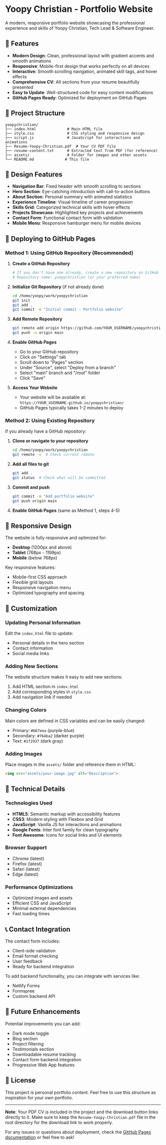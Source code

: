 # Yoopy Christian - Portfolio Website

A modern, responsive portfolio website showcasing the professional experience and skills of Yoopy Christian, Tech Lead & Software Engineer.

## 🚀 Features

- **Modern Design**: Clean, professional layout with gradient accents and smooth animations
- **Responsive**: Mobile-first design that works perfectly on all devices
- **Interactive**: Smooth scrolling navigation, animated skill tags, and hover effects
- **Comprehensive CV**: All sections from your resume beautifully presented
- **Easy to Update**: Well-structured code for easy content modifications
- **GitHub Pages Ready**: Optimized for deployment on GitHub Pages

## 📁 Project Structure

```
yoopychristian/
├── index.html              # Main HTML file
├── style.css               # CSS styling and responsive design
├── script.js               # JavaScript for interactions and animations
├── Resume-Yoopy-Christian.pdf  # Your CV PDF file
├── resume-content.txt      # Extracted text from PDF (for reference)
├── assets/                 # Folder for images and other assets
└── README.md              # This file
```

## 🎨 Design Features

- **Navigation Bar**: Fixed header with smooth scrolling to sections
- **Hero Section**: Eye-catching introduction with call-to-action buttons
- **About Section**: Personal summary with animated statistics
- **Experience Timeline**: Visual timeline of career progression
- **Skills Grid**: Categorized technical skills with hover effects
- **Projects Showcase**: Highlighted key projects and achievements
- **Contact Form**: Functional contact form with validation
- **Mobile Menu**: Responsive hamburger menu for mobile devices

## 🚀 Deploying to GitHub Pages

### Method 1: Using GitHub Repository (Recommended)

1. **Create a GitHub Repository**
   ```bash
   # If you don't have one already, create a new repository on GitHub
   # Repository name: yoopychristian (or your preferred name)
   ```

2. **Initialize Git Repository** (if not already done)
   ```bash
   cd /home/yoopy/work/yoopychristian
   git init
   git add .
   git commit -m "Initial commit - Portfolio website"
   ```

3. **Add Remote Repository**
   ```bash
   git remote add origin https://github.com/YOUR_USERNAME/yoopychristian.git
   git push -u origin main
   ```

4. **Enable GitHub Pages**
   - Go to your GitHub repository
   - Click on "Settings" tab
   - Scroll down to "Pages" section
   - Under "Source", select "Deploy from a branch"
   - Select "main" branch and "/root" folder
   - Click "Save"

5. **Access Your Website**
   - Your website will be available at: `https://YOUR_USERNAME.github.io/yoopychristian/`
   - GitHub Pages typically takes 1-2 minutes to deploy

### Method 2: Using Existing Repository

If you already have a GitHub repository:

1. **Clone or navigate to your repository**
   ```bash
   cd /home/yoopy/work/yoopychristian
   git remote -v  # Check current remote
   ```

2. **Add all files to git**
   ```bash
   git add .
   git status  # Check what will be committed
   ```

3. **Commit and push**
   ```bash
   git commit -m "Add portfolio website"
   git push origin main
   ```

4. **Enable GitHub Pages** (same as Method 1, steps 4-5)

## 📱 Responsive Design

The website is fully responsive and optimized for:
- **Desktop** (1200px and above)
- **Tablet** (768px - 1199px)
- **Mobile** (below 768px)

Key responsive features:
- Mobile-first CSS approach
- Flexible grid layouts
- Responsive navigation menu
- Optimized typography and spacing

## 🎯 Customization

### Updating Personal Information
Edit the `index.html` file to update:
- Personal details in the hero section
- Contact information
- Social media links

### Adding New Sections
The website structure makes it easy to add new sections:
1. Add HTML section in `index.html`
2. Add corresponding styles in `style.css`
3. Add navigation link if needed

### Changing Colors
Main colors are defined in CSS variables and can be easily changed:
- Primary: `#667eea` (purple-blue)
- Secondary: `#764ba2` (darker purple)
- Text: `#1f2937` (dark gray)

### Adding Images
Place images in the `assets/` folder and reference them in HTML:
```html
<img src="assets/your-image.jpg" alt="Description">
```

## 🔧 Technical Details

### Technologies Used
- **HTML5**: Semantic markup with accessibility features
- **CSS3**: Modern styling with Flexbox and Grid
- **JavaScript**: Vanilla JS for interactions and animations
- **Google Fonts**: Inter font family for clean typography
- **Font Awesome**: Icons for social links and UI elements

### Browser Support
- Chrome (latest)
- Firefox (latest)
- Safari (latest)
- Edge (latest)

### Performance Optimizations
- Optimized images and assets
- Efficient CSS and JavaScript
- Minimal external dependencies
- Fast loading times

## 📞 Contact Integration

The contact form includes:
- Client-side validation
- Email format checking
- User feedback
- Ready for backend integration

To add backend functionality, you can integrate with services like:
- Netlify Forms
- Formspree
- Custom backend API

## 🔄 Future Enhancements

Potential improvements you can add:
- Dark mode toggle
- Blog section
- Project filtering
- Testimonials section
- Downloadable resume tracking
- Contact form backend integration
- Progressive Web App features

## 📄 License

This project is personal portfolio content. Feel free to use this structure as inspiration for your own portfolio.

---

**Note**: Your PDF CV is included in the project and the download button links directly to it. Make sure to keep the `Resume-Yoopy-Christian.pdf` file in the root directory for the download link to work properly.

For any issues or questions about deployment, check the [GitHub Pages documentation](https://docs.github.com/en/pages) or feel free to ask!
